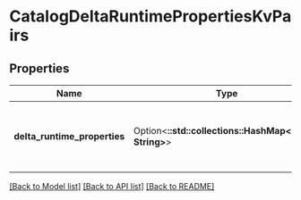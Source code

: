 # CatalogDeltaRuntimePropertiesKvPairs

## Properties

Name | Type | Description | Notes
------------ | ------------- | ------------- | -------------
**delta_runtime_properties** | Option<**::std::collections::HashMap<String, String>**> | A map of key-value properties attached to the securable. | 

[[Back to Model list]](../README.md#documentation-for-models) [[Back to API list]](../README.md#documentation-for-api-endpoints) [[Back to README]](../README.md)


